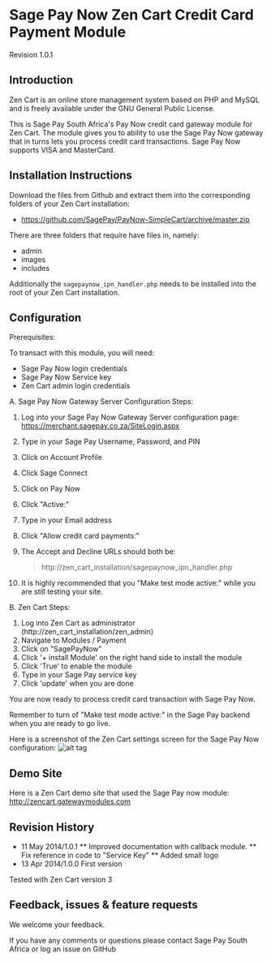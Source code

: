 Sage Pay Now Zen Cart Credit Card Payment Module
================================================

Revision 1.0.1

Introduction
------------

Zen Cart is an online store management system based on PHP and MySQL and is freely available under the GNU General Public License.

This is Sage Pay South Africa's Pay Now credit card gateway module for Zen Cart. The module gives you to ability to use the Sage Pay Now gateway that in turns lets you process credit card transactions. Sage Pay Now supports VISA and MasterCard.

Installation Instructions
-------------------------

Download the files from Github and extract them into the corresponding folders of your Zen Cart installation:
* https://github.com/SagePay/PayNow-SimpleCart/archive/master.zip

There are three folders that require have files in, namely:
* admin
* images
* includes

Additionally the `sagepaynow_ipn_handler.php` needs to be installed into the root of your Zen Cart installation.

Configuration
-------------

Prerequisites:

To transact with this module, you will need:
* Sage Pay Now login credentials
* Sage Pay Now Service key
* Zen Cart admin login credentials

A. Sage Pay Now Gateway Server Configuration Steps:

1. Log into your Sage Pay Now Gateway Server configuration page:
	https://merchant.sagepay.co.za/SiteLogin.aspx
2. Type in your Sage Pay Username, Password, and PIN
2. Click on Account Profile
3. Click Sage Connect
4. Click on Pay Now
5. Click "Active:"
6. Type in your Email address
7. Click "Allow credit card payments:"

8. The Accept and Decline URLs should both be:
	> http://zen_cart_installation/sagepaynow_ipn_handler.php

10. It is highly recommended that you "Make test mode active:" while you are still testing your site.

B. Zen Cart Steps:

1. Log into Zen Cart as administrator (http://zen_cart_installation/zen_admin)
2. Navigate to Modules / Payment
3. Click on "SagePayNow"
4. Click '+ install Module' on the right hand side to install the module
5. Click 'True' to enable the module
6. Type in your Sage Pay service key
7. Click 'update' when you are done

You are now ready to process credit card transaction with Sage Pay Now.

Remember to turn of "Make test mode active:" in the Sage Pay backend when you are ready to go live.

Here is a screenshot of the Zen Cart settings screen for the Sage Pay Now configuration:
![alt tag](http://zencart.gatewaymodules.com/zen_cart_screenshot1.png)

Demo Site
---------

Here is a Zen Cart demo site that used the Sage Pay now module:
http://zencart.gatewaymodules.com

Revision History
----------------

* 11 May 2014/1.0.1
** Improved documentation with callback module.
** Fix reference in code to "Service Key"
** Added small logo
* 13 Apr 2014/1.0.0	First version

Tested with Zen Cart version 3

Feedback, issues & feature requests
-----------------------------------

We welcome your feedback.

If you have any comments or questions please contact Sage Pay South Africa or log an issue on GitHub

